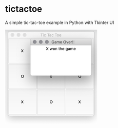 # tictactoe

A simple tic-tac-toe example in Python with Tkinter UI


 ![ScreenShot](https://github.com/darshanz/tictactoe/blob/master/tic_tac_toe.png)

